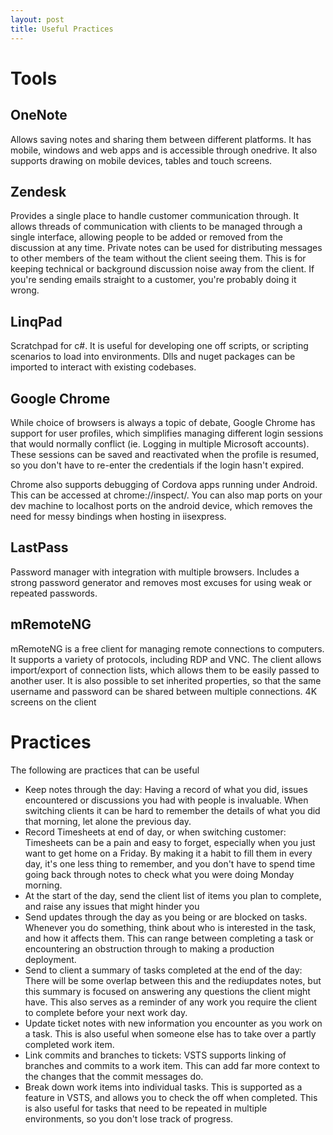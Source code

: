 ```yaml
---
layout: post
title: Useful Practices
---
```


# Tools
## OneNote
Allows saving notes and sharing them between different platforms. It has mobile, windows and web apps and is accessible through onedrive. It also supports drawing on mobile devices, tables and touch screens.

## Zendesk
Provides a single place to handle customer communication through. It allows threads of communication with clients to be managed through a single interface, allowing people to be added or removed from the discussion at any time. Private notes can be used for distributing messages to other members of the team without the client seeing them. This is for keeping technical or background discussion noise away from the client. If you're sending emails straight to a customer, you're probably doing it wrong.

## LinqPad
Scratchpad for c#. It is useful for developing one off scripts, or scripting scenarios to load into environments. Dlls and nuget packages can be imported to interact with existing codebases.

## Google Chrome
While choice of browsers is always a topic of debate, Google Chrome has support for user profiles, which simplifies managing different login sessions that would normally conflict (ie. Logging in multiple Microsoft accounts). These sessions can be saved and reactivated when the profile is resumed, so you don't have to re-enter the credentials if the login hasn't expired. 

Chrome also supports debugging of Cordova apps running under Android. This can be accessed at chrome://inspect/. You can also map ports on your dev machine to localhost ports on the android device, which removes the need for messy bindings when hosting in iisexpress.

## LastPass
Password manager with integration with multiple browsers. Includes a strong password generator and removes most excuses for using weak or repeated passwords.

## mRemoteNG
mRemoteNG is a free client for managing remote connections to computers. It supports a variety of protocols, including RDP and VNC. The client allows import/export of connection lists, which allows them to be easily passed to another user. It is also possible to set inherited properties, so that the same username and password can be shared between multiple connections. 4K screens on the client 

# Practices

The following are practices that can be useful 

* Keep notes through the day: Having a record of what you did, issues encountered or discussions you had with people is invaluable. When switching clients it can be hard to remember the details of what you did that morning, let alone the previous day.
* Record Timesheets at end of day, or when switching customer: Timesheets can be a pain and easy to forget, especially when you just want to get home on a Friday. By making it a habit to fill them in every day, it's one less thing to remember, and you don't have to spend time going back through notes to check what you were doing Monday morning.
* At the start of the day, send the client list of items you plan to complete, and raise any issues that might hinder you
* Send updates through the day as you being or are blocked on tasks. Whenever you do something, think about who is interested in the task, and how it affects them. This can range between completing a task or encountering an obstruction through to making a production deployment.
* Send to client a summary of tasks completed at the end of the day: There will be some overlap between this and the rediupdates notes, but this summary is focused on answering any questions the client might have. This also serves as a reminder of any work you require the client to complete before your next work day.
* Update ticket notes with new information you encounter as you work on a task. This is also useful when someone else has to take over a partly completed work item.
* Link commits and branches to tickets: VSTS supports linking of branches and commits to a work item. This can add far more context to the changes that the commit messages do.
* Break down work items into individual tasks. This is supported as a feature in VSTS, and allows you to check the off when completed. This is also useful for tasks that need to be repeated in multiple environments, so you don't lose track of progress.